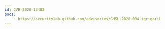 ```yaml
---
id: CVE-2020-13482
pocs:
    - https://securitylab.github.com/advisories/GHSL-2020-094-igrigorik-em-http-request
---
```

